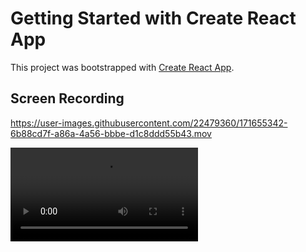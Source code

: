 # Getting Started with Create React App

This project was bootstrapped with [Create React App](https://github.com/facebook/create-react-app).


## Screen Recording

https://user-images.githubusercontent.com/22479360/171655342-6b88cd7f-a86a-4a56-bbbe-d1c8ddd55b43.mov

<video src="https://user-images.githubusercontent.com/22479360/171655342-6b88cd7f-a86a-4a56-bbbe-d1c8ddd55b43.mov" alt="video screen">


## Available Scripts

In the project directory, you can run:

### `npm start`

Runs the app in the development mode.\
Open [http://localhost:3000](http://localhost:3000) to view it in your browser.

The page will reload when you make changes.\
You may also see any lint errors in the console.

### `npm test`

Launches the test runner in the interactive watch mode.\
See the section about [running tests](https://facebook.github.io/create-react-app/docs/running-tests) for more information.



### Advanced Configuration

This section has moved here: [https://facebook.github.io/create-react-app/docs/advanced-configuration](https://facebook.github.io/create-react-app/docs/advanced-configuration)

### Deployment

This section has moved here: [https://facebook.github.io/create-react-app/docs/deployment](https://facebook.github.io/create-react-app/docs/deployment)

### `npm run build` fails to minify

This section has moved here: [https://facebook.github.io/create-react-app/docs/troubleshooting#npm-run-build-fails-to-minify](https://facebook.github.io/create-react-app/docs/troubleshooting#npm-run-build-fails-to-minify)
